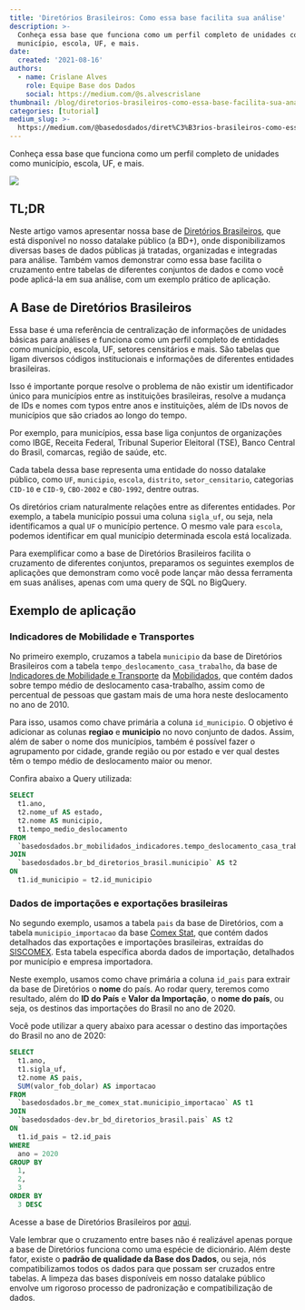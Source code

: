 ```yaml
---
title: 'Diretórios Brasileiros: Como essa base facilita sua análise'
description: >-
  Conheça essa base que funciona como um perfil completo de unidades como
  município, escola, UF, e mais.
date:
  created: '2021-08-16'
authors:
  - name: Crislane Alves
    role: Equipe Base dos Dados
    social: https://medium.com/@s.alvescrislane
thumbnail: /blog/diretorios-brasileiros-como-essa-base-facilita-sua-analise/image_0.jpg
categories: [tutorial]
medium_slug: >-
  https://medium.com/@basedosdados/diret%C3%B3rios-brasileiros-como-essa-base-facilita-sua-an%C3%A1lise-40dc8ce2ca2
---
```


Conheça essa base que funciona como um perfil completo de unidades como município, escola, UF, e mais.

<Image src="/blog/diretorios-brasileiros-como-essa-base-facilita-sua-analise/image_0.jpg"/>

## TL;DR

Neste artigo vamos apresentar nossa base de [Diretórios Brasileiros](https://basedosdados.org/dataset/33b49786-fb5f-496f-bb7c-9811c985af8e?table=0a2d8187-f936-437d-89db-b4eb3a7e1735), que está disponível no nosso datalake público (a BD+), onde disponibilizamos diversas bases de dados públicas já tratadas, organizadas e integradas para análise. Também vamos demonstrar como essa base facilita o cruzamento entre tabelas de diferentes conjuntos de dados e como você pode aplicá-la em sua análise, com um exemplo prático de aplicação.

## A Base de Diretórios Brasileiros

Essa base é uma referência de centralização de informações de unidades básicas para análises e funciona como um perfil completo de entidades como município, escola, UF, setores censitários e mais. São tabelas que ligam diversos códigos institucionais e informações de diferentes entidades brasileiras.

Isso é importante porque resolve o problema de não existir um identificador único para municípios entre as instituições brasileiras, resolve a mudança de IDs e nomes com typos entre anos e instituições, além de IDs novos de municípios que são criados ao longo do tempo.

Por exemplo, para municípios, essa base liga conjuntos de organizações como IBGE, Receita Federal, Tribunal Superior Eleitoral (TSE), Banco Central do Brasil, comarcas, região de saúde, etc.

Cada tabela dessa base representa uma entidade do nosso datalake público, como `UF`, `municipio`, `escola`, `distrito`, `setor_censitario`, categorias `CID-10` e `CID-9`, `CBO-2002` e `CBO-1992`, dentre outras.

Os diretórios criam naturalmente relações entre as diferentes entidades. Por exemplo, a tabela município possui uma coluna `sigla_uf`, ou seja, nela identificamos a qual `UF` o município pertence. O mesmo vale para `escola`, podemos identificar em qual município determinada escola está localizada.

Para exemplificar como a base de Diretórios Brasileiros facilita o cruzamento de diferentes conjuntos, preparamos os seguintes exemplos de aplicações que demonstram como você pode lançar mão dessa ferramenta em suas análises, apenas com uma query de SQL no BigQuery.

## Exemplo de aplicação

### Indicadores de Mobilidade e Transportes

No primeiro exemplo, cruzamos a tabela `municipio` da base de Diretórios Brasileiros com a tabela `tempo_deslocamento_casa_trabalho`, da base de [Indicadores de Mobilidade e Transporte](https://basedosdados.org/dataset/e3edf621-c491-4d74-a03a-15a759f6e638?table=01114371-3b1b-4574-a3ea-3d7d2125b4f2) da [Mobilidados](https://mobilidados.org.br/), que contém dados sobre tempo médio de deslocamento casa-trabalho, assim como de percentual de pessoas que gastam mais de uma hora neste deslocamento no ano de 2010.

Para isso, usamos como chave primária a coluna `id_municipio`. O objetivo é adicionar as colunas **regiao** e **municipio** no novo conjunto de dados. Assim, além de saber o nome dos municípios, também é possível fazer o agrupamento por cidade, grande região ou por estado e ver qual destes têm o tempo médio de deslocamento maior ou menor.

Confira abaixo a Query utilizada:

```sql
SELECT
  t1.ano,
  t2.nome_uf AS estado,
  t2.nome AS municipio,
  t1.tempo_medio_deslocamento
FROM
  `basedosdados.br_mobilidados_indicadores.tempo_deslocamento_casa_trabalho` AS t1
JOIN
  `basedosdados.br_bd_diretorios_brasil.municipio` AS t2
ON
  t1.id_municipio = t2.id_municipio
```

### Dados de importações e exportações brasileiras

No segundo exemplo, usamos a tabela `pais` da base de Diretórios, com a tabela `municipio_importacao` da base [Comex Stat](https://basedosdados.org/dataset/74827951-3f2c-4f9f-b3d0-56e3aa7aeb39?table=f4b08023-5530-4dc9-bced-3321e8928fd7), que contém dados detalhados das exportações e importações brasileiras, extraídas do [SISCOMEX](http://www.siscomex.gov.br/). Esta tabela específica aborda dados de importação, detalhados por município e empresa importadora.

Neste exemplo, usamos como chave primária a coluna `id_pais` para extrair da base de Diretórios o **nome** do país.
Ao rodar query, teremos como resultado, além do **ID do País** e **Valor da Importação**, o **nome do país**, ou seja, os destinos das importações do Brasil no ano de 2020.

Você pode utilizar a query abaixo para acessar o destino das importações do Brasil no ano de 2020:

```sql
SELECT
  t1.ano,
  t1.sigla_uf,
  t2.nome AS pais,
  SUM(valor_fob_dolar) AS importacao
FROM
  `basedosdados.br_me_comex_stat.municipio_importacao` AS t1
JOIN
  `basedosdados-dev.br_bd_diretorios_brasil.pais` AS t2
ON
  t1.id_pais = t2.id_pais
WHERE
  ano = 2020
GROUP BY
  1,
  2,
  3
ORDER BY
  3 DESC
```

Acesse a base de Diretórios Brasileiros por [aqui](https://basedosdados.org/dataset/33b49786-fb5f-496f-bb7c-9811c985af8e?table=0a2d8187-f936-437d-89db-b4eb3a7e1735).

Vale lembrar que o cruzamento entre bases não é realizável apenas porque a base de Diretórios funciona como uma espécie de dicionário. Além deste fator, existe o **padrão de qualidade da Base dos Dados**, ou seja, nós compatibilizamos todos os dados para que possam ser cruzados entre tabelas. A limpeza das bases disponíveis em nosso datalake público envolve um rigoroso processo de padronização e compatibilização de dados.
